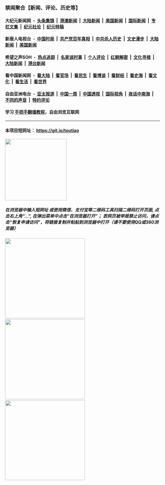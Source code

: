 ### 禁闻聚合【新闻、评论、历史等】

#### 大纪元新闻网 &nbsp;-&nbsp; [头条集锦](indexes/E头条集锦.md?t=02061033) &nbsp;|&nbsp; [港澳新闻](indexes/E港澳新闻.md?t=02061033)  &nbsp;|&nbsp; [大陆新闻](indexes/E大陆新闻.md?t=02061033) &nbsp;|&nbsp; [美国新闻](indexes/E美国新闻.md?t=02061033) &nbsp;|&nbsp; [国际新闻](indexes/E国际新闻.md?t=02061033) &nbsp;|&nbsp; [专栏文集](indexes/E专栏文集.md?t=02061033) &nbsp;|&nbsp; [纪元社论](indexes/E纪元社论.md?t=02061033) &nbsp;|&nbsp; [纪元特稿](indexes/E纪元特稿.md?t=02061033) 

#### 新唐人电视台 &nbsp;-&nbsp; [中国时局](indexes/N中国时局.md?t=02061033) &nbsp;|&nbsp; [共产党百年真相](indexes/N共产党百年真相.md?t=02061033) &nbsp;|&nbsp; [中共杀人历史](indexes/N中共杀人历史.md?t=02061033) &nbsp;|&nbsp; [文史漫步](indexes/N文史漫步.md?t=02061033) &nbsp;|&nbsp; [大陆新闻](indexes/N大陆新闻.md?t=02061033) &nbsp;|&nbsp; [美国新闻](indexes/N美国新闻.md?t=02061033)

#### 希望之声SOH &nbsp;-&nbsp; [热点追踪](indexes/H热点追踪.md?t=02061033) &nbsp;|&nbsp; [名家谈时事](indexes/H名家谈时事.md?t=02061033) &nbsp;|&nbsp; [个人评论](indexes/H个人评论.md?t=02061033)  &nbsp;|&nbsp; [红朝解密](indexes/H红朝解密.md?t=02061033) &nbsp;|&nbsp; [文化寻根](indexes/H文化寻根.md?t=02061033) &nbsp;|&nbsp; [大陆新闻](indexes/H大陆新闻.md?t=02061033) &nbsp;|&nbsp; [港台新闻](indexes/H港台新闻.md?t=02061033)

#### 看中国新闻网 &nbsp;-&nbsp; [看大陆](indexes/S看大陆.md?t=02061033) &nbsp;|&nbsp; [看官场](indexes/S看官场.md?t=02061033) &nbsp;|&nbsp; [看民生](indexes/S看民生.md?t=02061033)  &nbsp;|&nbsp; [看博谈](indexes/S看博谈.md?t=02061033) &nbsp;|&nbsp; [看财经](indexes/S看财经.md?t=02061033) &nbsp;|&nbsp; [看史海](indexes/S看史海.md?t=02061033) &nbsp;|&nbsp; [看文化](indexes/S看文化.md?t=02061033) &nbsp;|&nbsp; [看生活](indexes/S看生活.md?t=02061033) &nbsp;|&nbsp; [看世界](indexes/S看世界.md?t=02061033)

#### 自由亚洲电台 &nbsp;-&nbsp; [亚太报道](indexes/R亚太报道.md?t=02061033) &nbsp;|&nbsp; [中国一周](indexes/R中国一周.md?t=02061033) &nbsp;|&nbsp; [中国透视](indexes/R中国透视.md?t=02061033)  &nbsp;|&nbsp; [国际视角](indexes/R国际视角.md?t=02061033) &nbsp;|&nbsp; [夜话中南海](indexes/R夜话中南海.md?t=02061033) &nbsp;|&nbsp; [不同的声音](indexes/R不同的声音.md?t=02061033) &nbsp;|&nbsp; [特约评论](indexes/R特约评论.md?t=02061033)

#### 学习 [手把手翻墙教程](https://github.com/gfw-breaker/guides/wiki)，自由浏览互联网

----

#### 本项目短网址： https://git.io/toutiao
<img src="https://raw.githubusercontent.com/gfw-breaker/banned-news/master/scripts/img/qr.png" width="200px"/>  

##### 在浏览器中输入短网址 或使用微信、支付宝等二维码工具扫描二维码打开页面, 点击右上角"...", 在弹出菜单中点击“在浏览器打开”； 若网页被举报禁止访问，请点击“恢复申请访问”，将链接复制并粘贴到浏览器中打开（请不要使用QQ或360浏览器）

<img src="https://raw.githubusercontent.com/gfw-breaker/banned-news/master/scripts/img/1.png" width="260px"/> &nbsp; <img src="https://raw.githubusercontent.com/gfw-breaker/banned-news/master/scripts/img/2.png" width="260px"/> &nbsp; <img src="https://raw.githubusercontent.com/gfw-breaker/banned-news/master/scripts/img/3.png" width="260px"/>
